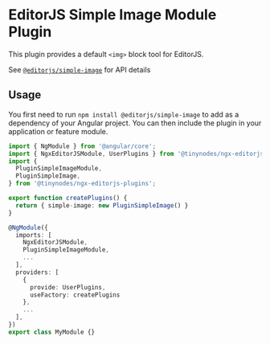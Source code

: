 # EditorJS Simple Image Module Plugin

This plugin provides a default `<img>` block tool for EditorJS.

See [`@editorjs/simple-image`](https://github.com/editor-js/simple-image) for API details

## Usage

You first need to run `npm install @editorjs/simple-image` to add as a dependency of your Angular project. You can then include the plugin in your application or feature module.

```ts
import { NgModule } from '@angular/core';
import { NgxEditorJSModule, UserPlugins } from '@tinynodes/ngx-editorjs';
import {
  PluginSimpleImageModule,
  PluginSimpleImage,
} from '@tinynodes/ngx-editorjs-plugins';

export function createPlugins() {
  return { simple-image: new PluginSimpleImage() }
}

@NgModule({
  imports: [
    NgxEditorJSModule,
    PluginSimpleImageModule,
    ...
  ],
  providers: [
    {
      provide: UserPlugins,
      useFactory: createPlugins
    },
    ...
  ],
})
export class MyModule {}
```
